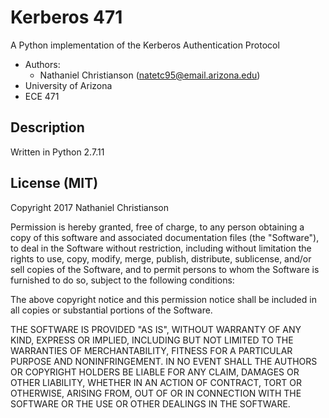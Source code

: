 # Kerberos 471

A Python implementation of the Kerberos Authentication Protocol

* Authors: 
  * Nathaniel Christianson ([natetc95@email.arizona.edu](mailto:natetc95@email.arizona.edu))
* University of Arizona
* ECE 471

## Description

Written in Python 2.7.11

## License (MIT)

Copyright 2017 Nathaniel Christianson

Permission is hereby granted, free of charge, to any person obtaining a copy of this software and associated documentation files (the "Software"), to deal in the Software without restriction, including without limitation the rights to use, copy, modify, merge, publish, distribute, sublicense, and/or sell copies of the Software, and to permit persons to whom the Software is furnished to do so, subject to the following conditions:

The above copyright notice and this permission notice shall be included in all copies or substantial portions of the Software.

THE SOFTWARE IS PROVIDED "AS IS", WITHOUT WARRANTY OF ANY KIND, EXPRESS OR IMPLIED, INCLUDING BUT NOT LIMITED TO THE WARRANTIES OF MERCHANTABILITY, FITNESS FOR A PARTICULAR PURPOSE AND NONINFRINGEMENT. IN NO EVENT SHALL THE AUTHORS OR COPYRIGHT HOLDERS BE LIABLE FOR ANY CLAIM, DAMAGES OR OTHER LIABILITY, WHETHER IN AN ACTION OF CONTRACT, TORT OR OTHERWISE, ARISING FROM, OUT OF OR IN CONNECTION WITH THE SOFTWARE OR THE USE OR OTHER DEALINGS IN THE SOFTWARE.
